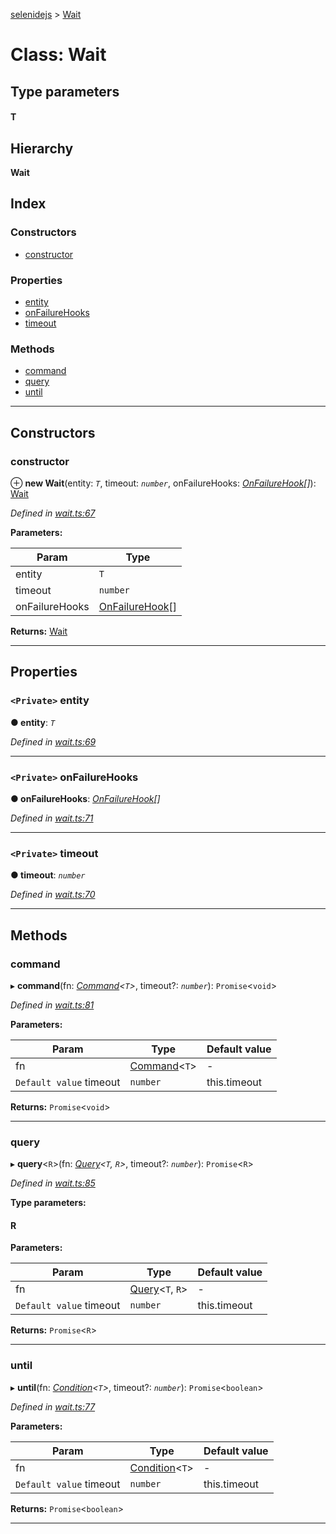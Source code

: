 [selenidejs](../README.md) > [Wait](../classes/wait.md)

# Class: Wait

## Type parameters
#### T 
## Hierarchy

**Wait**

## Index

### Constructors

* [constructor](wait.md#constructor)

### Properties

* [entity](wait.md#entity)
* [onFailureHooks](wait.md#onfailurehooks)
* [timeout](wait.md#timeout)

### Methods

* [command](wait.md#command)
* [query](wait.md#query)
* [until](wait.md#until)

---

## Constructors

<a id="constructor"></a>

###  constructor

⊕ **new Wait**(entity: *`T`*, timeout: *`number`*, onFailureHooks: *[OnFailureHook](../#onfailurehook)[]*): [Wait](wait.md)

*Defined in [wait.ts:67](https://github.com/KnowledgeExpert/selenidejs/blob/master/lib/wait.ts#L67)*

**Parameters:**

| Param | Type |
| ------ | ------ |
| entity | `T` |
| timeout | `number` |
| onFailureHooks | [OnFailureHook](../#onfailurehook)[] |

**Returns:** [Wait](wait.md)

___

## Properties

<a id="entity"></a>

### `<Private>` entity

**● entity**: *`T`*

*Defined in [wait.ts:69](https://github.com/KnowledgeExpert/selenidejs/blob/master/lib/wait.ts#L69)*

___
<a id="onfailurehooks"></a>

### `<Private>` onFailureHooks

**● onFailureHooks**: *[OnFailureHook](../#onfailurehook)[]*

*Defined in [wait.ts:71](https://github.com/KnowledgeExpert/selenidejs/blob/master/lib/wait.ts#L71)*

___
<a id="timeout"></a>

### `<Private>` timeout

**● timeout**: *`number`*

*Defined in [wait.ts:70](https://github.com/KnowledgeExpert/selenidejs/blob/master/lib/wait.ts#L70)*

___

## Methods

<a id="command"></a>

###  command

▸ **command**(fn: *[Command](../#command)<`T`>*, timeout?: *`number`*): `Promise`<`void`>

*Defined in [wait.ts:81](https://github.com/KnowledgeExpert/selenidejs/blob/master/lib/wait.ts#L81)*

**Parameters:**

| Param | Type | Default value |
| ------ | ------ | ------ |
| fn | [Command](../#command)<`T`> | - |
| `Default value` timeout | `number` |  this.timeout |

**Returns:** `Promise`<`void`>

___
<a id="query"></a>

###  query

▸ **query**<`R`>(fn: *[Query](../#query)<`T`, `R`>*, timeout?: *`number`*): `Promise`<`R`>

*Defined in [wait.ts:85](https://github.com/KnowledgeExpert/selenidejs/blob/master/lib/wait.ts#L85)*

**Type parameters:**

#### R 
**Parameters:**

| Param | Type | Default value |
| ------ | ------ | ------ |
| fn | [Query](../#query)<`T`, `R`> | - |
| `Default value` timeout | `number` |  this.timeout |

**Returns:** `Promise`<`R`>

___
<a id="until"></a>

###  until

▸ **until**(fn: *[Condition](../modules/condition.md)<`T`>*, timeout?: *`number`*): `Promise`<`boolean`>

*Defined in [wait.ts:77](https://github.com/KnowledgeExpert/selenidejs/blob/master/lib/wait.ts#L77)*

**Parameters:**

| Param | Type | Default value |
| ------ | ------ | ------ |
| fn | [Condition](../modules/condition.md)<`T`> | - |
| `Default value` timeout | `number` |  this.timeout |

**Returns:** `Promise`<`boolean`>

___

